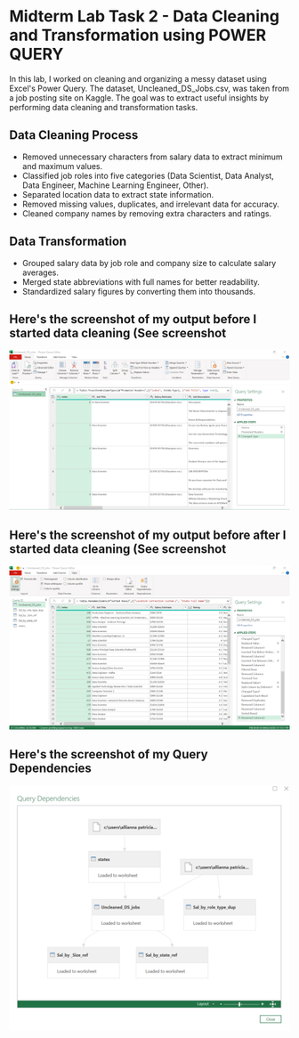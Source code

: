 # Midterm Lab Task 2 - Data Cleaning and Transformation using POWER QUERY
In this lab, I worked on cleaning and organizing a messy dataset using Excel's Power Query. The dataset, Uncleaned_DS_Jobs.csv, was taken from a job posting site on Kaggle. The goal was to extract useful insights by performing data cleaning and transformation tasks.
## Data Cleaning Process
- Removed unnecessary characters from salary data to extract minimum and maximum values.
- Classified job roles into five categories (Data Scientist, Data Analyst, Data Engineer, Machine Learning Engineer, Other).
- Separated location data to extract state information.
- Removed missing values, duplicates, and irrelevant data for accuracy.
- Cleaned company names by removing extra characters and ratings.
## Data Transformation
- Grouped salary data by job role and company size to calculate salary averages.
- Merged state abbreviations with full names for better readability.
- Standardized salary figures by converting them into thousands.
## Here's the screenshot of my output before I started data cleaning (See screenshot
![Sample Output](images/lab2before.png)
## Here's the screenshot of my output before after I started data cleaning (See screenshot
![Sample Output](images/lab2after.png)
## Here's the screenshot of my Query Dependencies
![Sample Output](images/querydependencies.png)
